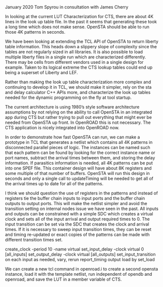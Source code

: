 January 2020
Tom Spyrou in consultation with James Cherry

In looking at the current LUT Characterization for CTS, there are about 4K lines in the look up table file. In the past it seems that generating these took a long time which does not make sense. OpenSTA should be able to run those 4K patterns in seconds.

We have been looking at extending the TCL API of OpenSTA to return liberty table information. This heads down a slippery slope of complexity since the tables are not regularly sized in all libraries. It is also possible to load multiple liberty files in a single run which are characterized differently. There may be cells from different vendors used in a single design for example. Taken to its logical extreme the CTS lookup tables could end up being a superset of Liberty and LEF.

Rather than making the look up table characterization more complex and continuing to develop it in TCL, we should make it simpler, rely on the sta and delay calculator C++ APIs more, and characterize the look up tables needed for the dynamic programming on the fly at tool startup. 

The current architecture is using 1980’s style software architecture assumptions by not relying on the ability to call OpenSTA in an integrated app during CTS but rather trying to pull out everything that might ever be needed from OpenSTA up front. In OpenROAD this is not necessary. The CTS application is nicely integrated into OpenROAD now.

In order to demonstrate how fast OpenSTA can run, we can make a prototype in TCL that generates a netlist which contains all 4K patterns in disconnected parallel pieces of logic. The instances can be named such that each pattern can be found by looking for the correct instance name or port names, subtract the arrival times between them, and storing the delay information. If parasitics information is needed, all 4K patterns can be put into one SPEF file. This container design will have about 8K registers and some multiple of that number of buffers. OpenSTA will run this design in seconds and only a single call to updateTiming will be needed to get all of the arrival times up to date for all of the patterns.

I think we should question the use of registers in the patterns and instead of registers tie the buffer chain inputs to input ports and the buffer chain outputs to output ports. This will make the netlist simpler and avoid the transition setting on internal nodes issue we have seen in the past. All inputs and outputs can be constrained with a simple SDC which creates a virtual clock and sets all of the input arrival and output required times to 0. The input transition can be set via the SDC that creates the clock and arrival times. If it is necessary to sweep input transition times, they can be reset and timing re-updated or exact copies of the patterns can be made with different transition times set. 

create_clock -period 10 -name virtual
set_input_delay -clock virtual 0 [all_inputs]
set_output_delay -clock virtual [all_outputs]
set_input_transition 
on each input as needed, vary, rerun report_timing
output load by set_load


We can create a new tcl command in openroad.i to create a second opensta instance, load it with the template netlist, run independent of opendb and openroad, and save the LUT in a member variable of CTS.
